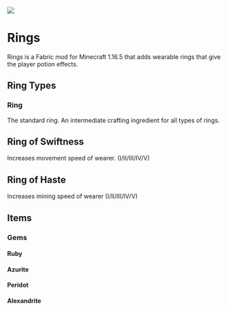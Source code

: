 ![](/src/main/resources/assets/textures/items/ring.png)

# Rings
Rings is a Fabric mod for Minecraft 1.16.5 that adds wearable rings that give the player potion effects.

## Ring Types
### Ring
The standard ring. An intermediate crafting ingredient for all types of rings.

## Ring of Swiftness
Increases movement speed of wearer.
(I/II/III/IV/V)

## Ring of Haste
Increases mining speed of wearer
(I/II/III/IV/V)

## Items
### Gems
#### Ruby
#### Azurite
#### Peridot
#### Alexandrite


